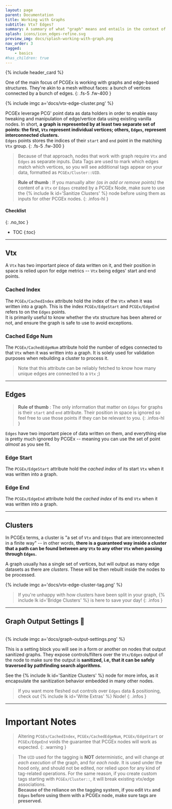 ```yaml
---
layout: page
parent: Documentation
title: Working with Graphs
subtitle: Vtx? Edges? 
summary: A summary of what "graph" means and entails in the context of PCGEx.
splash: icons/icon_edges-refine.svg
preview_img: docs/splash-working-with-graph.png
nav_order: 3
tagged:
    - basics
#has_children: true
---
```


{% include header_card %}

One of the main focus of PCGEx is working with graphs and edge-based structures. They're akin to a mesh without faces: a bunch of vertices connected by a bunch of edges.
{: .fs-5 .fw-400 } 

{% include imgc a='docs/vtx-edge-cluster.png' %}  

PCGEx leverage PCG' point data as data holders in order to enable easy tweaking and manipulation of edge/vertice data using existing vanilla nodes. In short, **a graph is represented by at least two separate set of points: the first, `Vtx` represent individual vertices; others, `Edges`, represent interconnected clusters.**  
`Edges` points stores the indices of their `start` and `end` point in the matching `Vtx` group.
{: .fs-5 .fw-300 } 

>Because of that approach, nodes that work with graph require `Vtx` and `Edges` as separate inputs. Data Tags are used to mark which edges match which vertices, so you will see additional tags appear on your data, formatted as `PCGEx/Cluster::UID`.

>**Rule of thumb** : If you manually alter *(as in add or remove points)* the content of a `Vtx` or `Edges` created by a PCGEx Node, make sure to use the {% include lk id='Sanitize Clusters' %} node before using them as inputs for other PCGEx nodes.
{: .infos-hl }

#### Checklist
{: .no_toc }
- TOC
{:toc}

---
## Vtx

A `Vtx` has two important piece of data written on it, and their position in space is relied upon for edge metrics -- `Vtx` being edges' start and end points.
### Cached Index
The `PCGEx/CachedIndex` attribute hold the index of the `Vtx` when it was written into a graph. This is the index `PCGEx/EdgeStart` and `PCGEx/EdgeEnd` refers to on the `Edges` points.  
It is primarily useful to know whether the vtx structure has been altered or not, and ensure the graph is safe to use to avoid exceptions.

### Cached Edge Num
The `PCGEx/CachedEdgeNum` attribute hold the number of edges connected to that `Vtx` when it was written into a graph. It is solely used for validation purposes when rebuilding a cluster to process it.

>Note that this attribute can be reliably fetched to know how many unique edges are connected to a `Vtx` ;)

---
## Edges

>**Rule of thumb** : The only information that matter on `Edges` for graphs is their `start` and `end` attribute. Their position in space is ignored so feel free to use those points if they can be relevant to you. 
{: .infos-hl }

`Edges` have two important piece of data written on them, and everything else is pretty much ignored by PCGEx -- meaning you can use the set of point *almost* as you see fit.
### Edge Start
The `PCGEx/EdgeStart` attribute hold the *cached index* of its start `Vtx` when it was written into a graph.

### Edge End
The `PCGEx/EdgeEnd` attribute hold the *cached index* of its end `Vtx` when it was written into a graph.

---
## Clusters

In PCGEx terms, a cluster is "a set of `Vtx` and `Edges` that are interconnected in a finite way" -- in other words, **there is a guaranteed way inside a cluster that a path can be found between any `Vtx` to any other `Vtx` when passing through `Edges`.**

A graph usually has a single set of vertices, but will output as many edge datasets as there are *clusters*. These will be then rebuilt inside the nodes to be processed.

{% include imgc a='docs/vtx-edge-cluster-tag.png' %}  

>If you're unhappy with how clusters have been split in your graph, {% include lk id='Bridge Clusters' %} is here to save your day!
{: .infos }

---
## Graph Output Settings 📌
<br>
{% include imgc a='docs/graph-output-settings.png' %}  

This is a setting block you will see in a form or another on nodes that output sanitized graphs. They expose controls/filters over the `Vtx/Edges` output of the node to make sure the output is **sanitized, i.e, that it can be safely traversed by pathfinding search algorithms.**

See the {% include lk id='Sanitize Clusters' %} node for more infos, as it encapsulate the sanitization behavior embedded in many other nodes.

> If you want more fleshed out controls over `Edges` data & positioning, check out {% include lk id='Write Extras' %} Node!
{: .infos }

---
# Important Notes

>Altering `PCGEx/CachedIndex`, `PCGEx/CachedEdgeNum`, `PCGEx/EdgeStart` or `PCGEx/EdgeEnd` voids the guarantee that PCGEx nodes will work as expected.
{: .warning }

>The `UID` used for the tagging is **NOT** deterministic, and will change *at each execution* of the graph, and for *each node*. It is used under the hood only, and should not be edited, nor relied upon for any kind of tag-related operations. For the same reason, if you create custom tags starting with `PCGEx/Cluster::`, it will break existing vtx/edge associations.  
>**Because of the reliance on the tagging system, if you edit `Vtx` and `Edges` before using them with a PCGEx node, make sure tags are preserved.**
